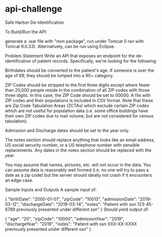 # api-challenge
Safe Harbor De-Identification

To Build/Run the API:  

  generate a .war file with "mvn package", run under Tomcat (I ran with Tomcat 9.0.33). Alternatively, can be run using Eclipse.



Problem Statement
Write an API that exposes an endpoint for the de-identification of patient records. Specifically, we're looking for the following:

Birthdates should be converted to the patient's age. If someone is over the age of 89, they should be lumped into a 90+ category.

ZIP Codes should be stripped to the first three digits except where fewer than 20,000 people reside in the combination of all ZIP codes with those three digits. In this case, the ZIP Code should be set to 00000. A file with ZIP codes and their populations is included in CSV format. Note that these are Zip Code Tabulation Areas (ZCTAs) which exclude certain ZIP codes which are not useful for population data (i.e. some office buildings have their own ZIP codes due to mail volume, but are not considered for census tabulation).

Admission and Discharge dates should be set to the year only.

The notes section should replace anything that looks like an email address, US social security number, or a US telephone number with sensible replacements. Any dates in the notes section should be replaced with the year.

You may assume that names, pictures, etc. will not occur in the data. You can assume data is reasonably well formed (i.e. no one will try to pass a date as a zip code) but the server should ideally not crash if it encounters an edge case.

Sample Inputs and Outputs
A sample input of:

{
    "birthDate": "2000-01-01",
    "zipCode": "10013",
    "admissionDate": "2019-03-12",
    "dischargeDate": "2019-03-14",
    "notes": "Patient with ssn 123-45-6789 previously presented under different ssn"
}
Should yield output of:

{
    "age": "20",
    "zipCode": "10000",
    "admissionYear": "2019",
    "dischargeYear": "2019",
    "notes": "Patient with ssn XXX-XX-XXXX previously presented under different ssn"
}
